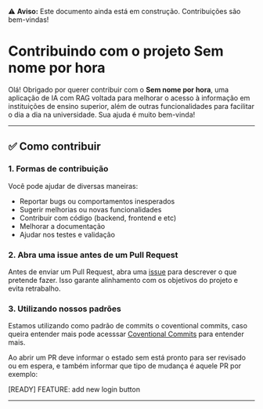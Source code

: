 ⚠️ **Aviso:** Este documento ainda está em construção. Contribuições são bem-vindas!
# Contribuindo com o projeto **Sem nome por hora**

Olá! Obrigado por querer contribuir com o **Sem nome por hora**, uma aplicação de IA com RAG voltada para melhorar o acesso à informação em instituições de ensino superior, além de outras funcionalidades para facilitar o dia a dia na universidade.
Sua ajuda é muito bem-vinda!

---

## ✅ Como contribuir

### 1. Formas de contribuição

Você pode ajudar de diversas maneiras:

- Reportar bugs ou comportamentos inesperados
- Sugerir melhorias ou novas funcionalidades
- Contribuir com código (backend, frontend e etc)
- Melhorar a documentação
- Ajudar nos testes e validação

### 2. Abra uma issue antes de um Pull Request

Antes de enviar um Pull Request, abra uma [issue](./issues) para descrever o que pretende fazer. Isso garante alinhamento com os objetivos do projeto e evita retrabalho.

### 3. Utilizando nossos padrões

Estamos utilizando como padrão de commits o coventional commits, caso queira entender mais pode acesssar [Coventional Commits](https://www.conventionalcommits.org/pt-br/v1.0.0-beta.4/) para entender mais.

Ao abrir um PR deve informar o estado sem está pronto para ser revisado ou em espera, e também informar que tipo de mudança é aquele PR por exemplo:

[READY] FEATURE: add new login button

---
